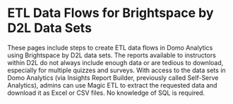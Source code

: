 # ETL Data Flows for Brightspace by D2L Data Sets

These pages include steps to create ETL data flows in Domo Analytics using Brightspace by D2L data sets. The reports available to instructors within D2L do not always include enough data or are tedious to download, especially for multiple quizzes and surveys. With access to the data sets in Domo Analytics (via Insights Report Builder, previously called Self-Serve Analytics), admins can use Magic ETL to extract the requested data and download it as Excel or CSV files. No knowledge of SQL is required.

